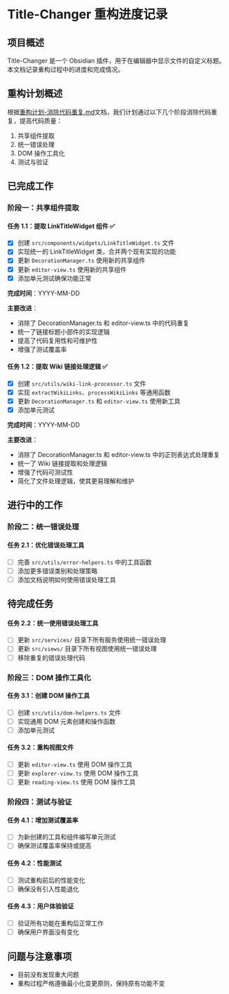 # Title-Changer 重构进度记录

## 项目概述

Title-Changer 是一个 Obsidian 插件，用于在编辑器中显示文件的自定义标题。本文档记录重构过程中的进度和完成情况。

## 重构计划概述

根据[重构计划-消除代码重复.md](./重构计划-消除代码重复.md)文档，我们计划通过以下几个阶段消除代码重复，提高代码质量：

1. 共享组件提取
2. 统一错误处理
3. DOM 操作工具化
4. 测试与验证

## 已完成工作

### 阶段一：共享组件提取

#### 任务 1.1：提取 LinkTitleWidget 组件 ✅

- [x] 创建 `src/components/widgets/LinkTitleWidget.ts` 文件
- [x] 实现统一的 LinkTitleWidget 类，合并两个现有实现的功能
- [x] 更新 `DecorationManager.ts` 使用新的共享组件
- [x] 更新 `editor-view.ts` 使用新的共享组件
- [x] 添加单元测试确保功能正常

**完成时间**：YYYY-MM-DD

**主要改进**：
- 消除了 DecorationManager.ts 和 editor-view.ts 中的代码重复
- 统一了链接标题小部件的实现逻辑
- 提高了代码复用性和可维护性
- 增强了测试覆盖率

#### 任务 1.2：提取 Wiki 链接处理逻辑 ✅

- [x] 创建 `src/utils/wiki-link-processor.ts` 文件
- [x] 实现 `extractWikiLinks`、`processWikiLinks` 等通用函数
- [x] 更新 `DecorationManager.ts` 和 `editor-view.ts` 使用新工具
- [x] 添加单元测试

**完成时间**：YYYY-MM-DD

**主要改进**：
- 消除了 DecorationManager.ts 和 editor-view.ts 中的正则表达式处理重复
- 统一了 Wiki 链接提取和处理逻辑
- 增强了代码可测试性
- 简化了文件处理逻辑，使其更易理解和维护

## 进行中的工作

### 阶段二：统一错误处理

#### 任务 2.1：优化错误处理工具
- [ ] 完善 `src/utils/error-helpers.ts` 中的工具函数
- [ ] 添加更多错误类别和处理策略
- [ ] 添加文档说明如何使用错误处理工具

## 待完成任务

#### 任务 2.2：统一使用错误处理工具
- [ ] 更新 `src/services/` 目录下所有服务使用统一错误处理
- [ ] 更新 `src/views/` 目录下所有视图使用统一错误处理
- [ ] 移除重复的错误处理代码

### 阶段三：DOM 操作工具化

#### 任务 3.1：创建 DOM 操作工具
- [ ] 创建 `src/utils/dom-helpers.ts` 文件
- [ ] 实现通用 DOM 元素创建和操作函数
- [ ] 添加单元测试

#### 任务 3.2：重构视图文件
- [ ] 更新 `editor-view.ts` 使用 DOM 操作工具
- [ ] 更新 `explorer-view.ts` 使用 DOM 操作工具
- [ ] 更新 `reading-view.ts` 使用 DOM 操作工具

### 阶段四：测试与验证

#### 任务 4.1：增加测试覆盖率
- [ ] 为新创建的工具和组件编写单元测试
- [ ] 确保测试覆盖率保持或提高

#### 任务 4.2：性能测试
- [ ] 测试重构前后的性能变化
- [ ] 确保没有引入性能退化

#### 任务 4.3：用户体验验证
- [ ] 验证所有功能在重构后正常工作
- [ ] 确保用户界面没有变化

## 问题与注意事项

- 目前没有发现重大问题
- 重构过程严格遵循最小化变更原则，保持原有功能不变 